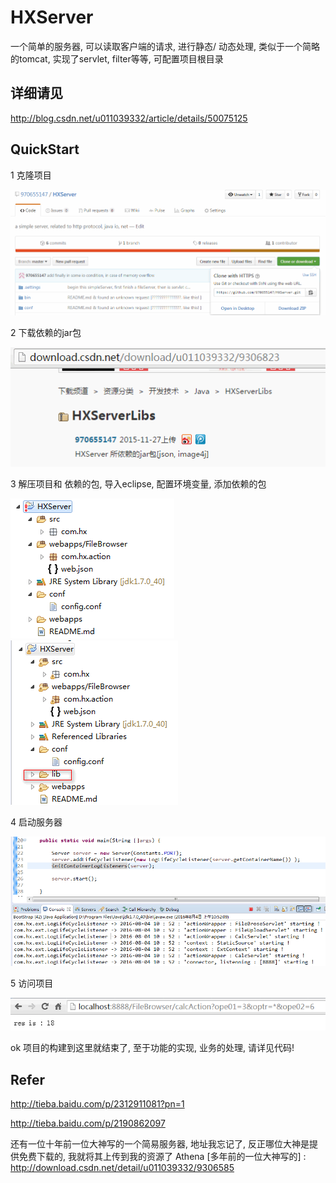 ﻿HXServer
====
一个简单的服务器, 可以读取客户端的请求, 进行静态/ 动态处理, 类似于一个简略的tomcat, 实现了servlet, filter等等, 可配置项目根目录


详细请见 
---
http://blog.csdn.net/u011039332/article/details/50075125


QuickStart
---
1 克隆项目

![design_picure](https://raw.githubusercontent.com/970655147/HXServer/master/readMeRes/1st_clone.png)


2 下载依赖的jar包

![design_picure](https://raw.githubusercontent.com/970655147/HXServer/master/readMeRes/2nd_downloadJars.png)


3 解压项目和 依赖的包, 导入eclipse, 配置环境变量, 添加依赖的包

![design_picure](https://raw.githubusercontent.com/970655147/HXServer/master/readMeRes/3rd_confEnvStart.png)
![design_picure](https://raw.githubusercontent.com/970655147/HXServer/master/readMeRes/3rd_confEnvEnd.png)


4 启动服务器

![design_picure](https://raw.githubusercontent.com/970655147/HXServer/master/readMeRes/4th_startServer.png)


5 访问项目

![design_picure](https://raw.githubusercontent.com/970655147/HXServer/master/readMeRes/5th_visit.png)

ok 项目的构建到这里就结束了, 至于功能的实现, 业务的处理, 请详见代码!


Refer
---
http://tieba.baidu.com/p/2312911081?pn=1 

http://tieba.baidu.com/p/2190862097 

还有一位十年前一位大神写的一个简易服务器, 地址我忘记了, 反正哪位大神是提供免费下载的, 我就将其上传到我的资源了
Athena [多年前的一位大神写的] : http://download.csdn.net/detail/u011039332/9306585


